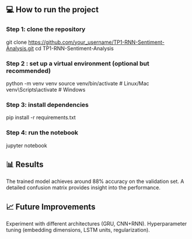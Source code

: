 ## 💻 How to run the project

### Step 1: clone the repository
git clone https://github.com/your_username/TP1-RNN-Sentiment-Analysis.git
cd TP1-RNN-Sentiment-Analysis

### Step 2 : set up a virtual environment (optional but recommended)
python -m venv venv
source venv/bin/activate  # Linux/Mac
venv\Scripts\activate     # Windows

### Step 3: install dependencies
pip install -r requirements.txt

### Step 4: run the notebook
jupyter notebook

## 📊 Results
The trained model achieves around 88% accuracy on the validation set.
A detailed confusion matrix provides insight into the performance.

## 📈 Future Improvements
Experiment with different architectures (GRU, CNN+RNN).
Hyperparameter tuning (embedding dimensions, LSTM units, regularization).
